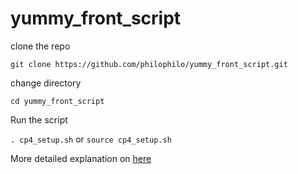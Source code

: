 # yummy_front_script

clone the repo

`git clone https://github.com/philophilo/yummy_front_script.git`

change directory

`cd yummy_front_script`

Run the script

`. cp4_setup.sh` or `source cp4_setup.sh`

More detailed explanation on [here](https://medium.com/@phil.kwesiga/automate-deploying-python-flask-api-and-react-redux-frontend-to-aws-ec2-instances-ea17ea4a64a5)
